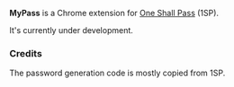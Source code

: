 **MyPass** is a Chrome extension for [One Shall Pass](https://oneshallpass.com/) (1SP).

It's currently under development.

### Credits

The password generation code is mostly copied from 1SP.

